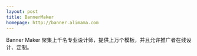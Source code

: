 ```yaml
---
layout: post
title: BannerMaker
homepage: http://banner.alimama.com
---
```


Banner Maker 聚集上千名专业设计师，提供上万个模板，并且允许推广者在线设计、定制。
